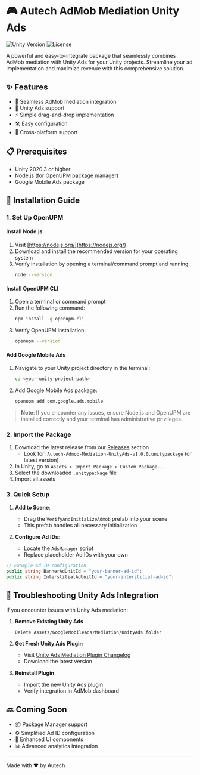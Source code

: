 # 🎮 Autech AdMob Mediation Unity Ads

![Unity Version](https://img.shields.io/badge/Unity-2020.3%2B-blue.svg)
![License](https://img.shields.io/badge/license-MIT-green.svg)

A powerful and easy-to-integrate package that seamlessly combines AdMob mediation with Unity Ads for your Unity projects. Streamline your ad implementation and maximize revenue with this comprehensive solution.

## ✨ Features

- 🔄 Seamless AdMob mediation integration
- 🎯 Unity Ads support
- ⚡ Simple drag-and-drop implementation
- 🛠️ Easy configuration
- 📱 Cross-platform support

## 📋 Prerequisites

- Unity 2020.3 or higher
- Node.js (for OpenUPM package manager)
- Google Mobile Ads package

## 🚀 Installation Guide

### 1. Set Up OpenUPM

#### Install Node.js
1. Visit [https://nodejs.org/](https://nodejs.org/)
2. Download and install the recommended version for your operating system
3. Verify installation by opening a terminal/command prompt and running:
   ```bash
   node --version
   ```

#### Install OpenUPM CLI
1. Open a terminal or command prompt
2. Run the following command:
   ```bash
   npm install -g openupm-cli
   ```
3. Verify OpenUPM installation:
   ```bash
   openupm --version
   ```

#### Add Google Mobile Ads
1. Navigate to your Unity project directory in the terminal:
   ```bash
   cd <your-unity-project-path>
   ```
2. Add Google Mobile Ads package:
   ```bash
   openupm add com.google.ads.mobile
   ```
   
> **Note**: If you encounter any issues, ensure Node.js and OpenUPM are installed correctly and your terminal has administrative privileges.

### 2. Import the Package

1. Download the latest release from our [Releases](releases) section
   - Look for: `Autech-Admob-Mediation-UnityAds-v1.0.0.unitypackage` (or latest version)
2. In Unity, go to `Assets > Import Package > Custom Package...`
3. Select the downloaded `.unitypackage` file
4. Import all assets

### 3. Quick Setup

1. **Add to Scene**: 
   - Drag the `VerifyAndInitializeAdmob` prefab into your scene
   - This prefab handles all necessary initialization

2. **Configure Ad IDs**:
   - Locate the `AdsManager` script
   - Replace placeholder Ad IDs with your own

```csharp
// Example Ad ID configuration
public string BannerAdUnitId = "your-banner-ad-id";
public string InterstitialAdUnitId = "your-interstitial-ad-id";
```

## 🔧 Troubleshooting Unity Ads Integration

If you encounter issues with Unity Ads mediation:

1. **Remove Existing Unity Ads**
   ```
   Delete Assets/GoogleMobileAds/Mediation/UnityAds folder
   ```

2. **Get Fresh Unity Ads Plugin**
   - Visit [Unity Ads Mediation Plugin Changelog](https://developers.google.com/admob/unity/mediation/unity#unity-ads-unity-mediation-plugin-changelog)
   - Download the latest version

3. **Reinstall Plugin**
   - Import the new Unity Ads plugin
   - Verify integration in AdMob dashboard

## 🔜 Coming Soon

- 📦 Package Manager support
- ⚙️ Simplified Ad ID configuration
- 🎨 Enhanced UI components
- 📊 Advanced analytics integration

---

Made with ❤️ by Autech
